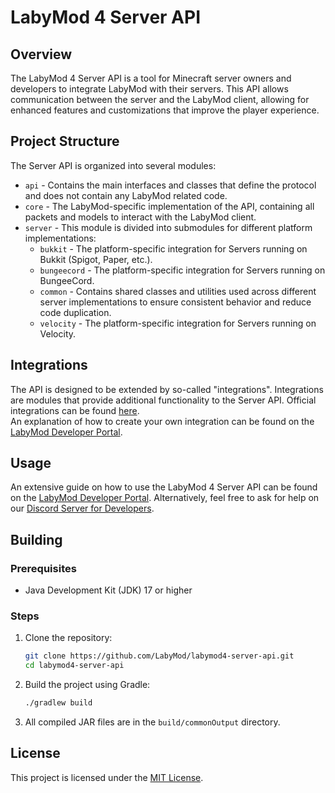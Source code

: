 # LabyMod 4 Server API

## Overview

The LabyMod 4 Server API is a tool for Minecraft server owners and developers to integrate LabyMod with their servers.
This API allows communication between the server and the LabyMod client, allowing for enhanced features and
customizations that improve the player experience.

## Project Structure

The Server API is organized into several modules:

- `api` - Contains the main interfaces and classes that define the protocol and does not contain any LabyMod related
  code.
- `core` - The LabyMod-specific implementation of the API, containing all packets and models to interact with the
  LabyMod client.
- `server` - This module is divided into submodules for different platform implementations:
    - `bukkit` - The platform-specific integration for Servers running on Bukkit (Spigot, Paper, etc.).
    - `bungeecord` - The platform-specific integration for Servers running on BungeeCord.
    - `common` - Contains shared classes and utilities used across different server implementations to ensure consistent
      behavior and reduce code duplication.
  - `velocity` - The platform-specific integration for Servers running on Velocity.

## Integrations

The API is designed to be extended by so-called "integrations". Integrations are modules that provide additional
functionality to the Server API. Official integrations can be
found [here](https://github.com/LabyMod/labymod4-server-api-integrations). <br/> An explanation of how to create your
own integration can be found on the [LabyMod Developer Portal](https://dev.labymod.net/pages/server/).

## Usage

An extensive guide on how to use the LabyMod 4 Server API can be found on
the [LabyMod Developer Portal](https://dev.labymod.net/pages/server/). Alternatively, feel free to ask for help on
our [Discord Server for Developers](https://labymod.net/dc/dev).

## Building

### Prerequisites

- Java Development Kit (JDK) 17 or higher

### Steps

1. Clone the repository:
   ```sh
   git clone https://github.com/LabyMod/labymod4-server-api.git
   cd labymod4-server-api
   ```

2. Build the project using Gradle:
   ```sh
   ./gradlew build
   ```

3. All compiled JAR files are in the `build/commonOutput` directory.

## License

This project is licensed under the [MIT License](https://github.com/LabyMod/labymod4-server-api/blob/master/LICENSE). 